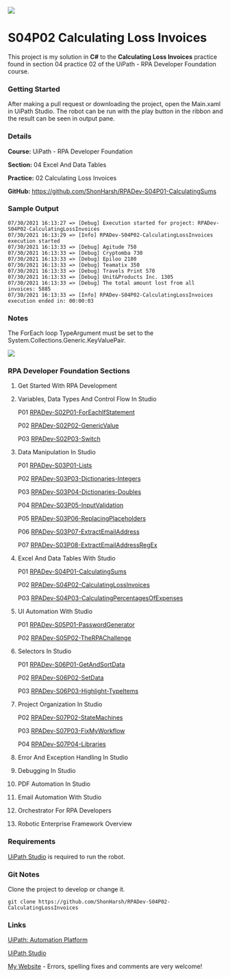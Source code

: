 ![](https://shonharsh.github.io/curriculum-vitae/images/uipath-logo.png)

# S04P02 Calculating Loss Invoices

This project is my solution in **C#** to the **Calculating Loss Invoices** practice found in section 04 practice 02 of the UiPath - RPA Developer Foundation course.

### Getting Started

After making a pull request or downloading the project, open the Main.xaml in UiPath Studio.  The robot can be run with the play button in the ribbon and the result can be seen in output pane.

### Details

**Course:** UiPath - RPA Developer Foundation

**Section:** 04 Excel And Data Tables

**Practice:** 02 Calculating Loss Invoices

**GitHub:** https://github.com/ShonHarsh/RPADev-S04P01-CalculatingSums

### Sample Output

```
07/30/2021 16:13:27 => [Debug] Execution started for project: RPADev-S04P02-CalculatingLossInvoices
07/30/2021 16:13:29 => [Info] RPADev-S04P02-CalculatingLossInvoices execution started
07/30/2021 16:13:33 => [Debug] Agitude 750
07/30/2021 16:13:33 => [Debug] Cryptomba 730
07/30/2021 16:13:33 => [Debug] Epiloo 2180
07/30/2021 16:13:33 => [Debug] Teamatix 350
07/30/2021 16:13:33 => [Debug] Travels Print 570
07/30/2021 16:13:33 => [Debug] Unit&Products Inc. 1305
07/30/2021 16:13:33 => [Debug] The total amount lost from all invoices: 5885
07/30/2021 16:13:33 => [Info] RPADev-S04P02-CalculatingLossInvoices execution ended in: 00:00:03
```

### Notes

The ForEach loop TypeArgument must be set to the System.Collections.Generic.KeyValuePair.

![](https://shonharsh.github.io/curriculum-vitae/images/RPADev-S04P02-CalculatingLossInvoices-KeyValuePair.jpg)

### RPA Developer Foundation Sections

1. Get Started With RPA Development

2. Variables, Data Types And Control Flow In Studio

   P01 [RPADev-S02P01-ForEachIfStatement](https://github.com/ShonHarsh/RPADev-S02P01-ForEachIfStatement)

   P02 [RPADev-S02P02-GenericValue](https://github.com/ShonHarsh/RPADev-S02P02-GenericValue)

   P03 [RPADev-S02P03-Switch](https://github.com/ShonHarsh/RPADev-S02P03-Switch)

3. Data Manipulation In Studio

   P01 [RPADev-S03P01-Lists](https://github.com/ShonHarsh/RPADev-S03P01-Lists)

   P02 [RPADev-S03P03-Dictionaries-Integers](https://github.com/ShonHarsh/RPADev-S03P03-Dictionaries-Integers)

   P03 [RPADev-S03P04-Dictionaries-Doubles](https://github.com/ShonHarsh/RPADev-S03P04-Dictionaries-Doubles)

   P04 [RPADev-S03P05-InputValidation](https://github.com/ShonHarsh/RPADev-S03P05-InputValidation)

   P05 [RPADev-S03P06-ReplacingPlaceholders](https://github.com/ShonHarsh/RPADev-S03P06-ReplacingPlaceholders)

   P06 [RPADev-S03P07-ExtractEmailAddress](https://github.com/ShonHarsh/RPADev-S03P07-ExtractEmailAddress)

   P07 [RPADev-S03P08-ExtractEmailAddressRegEx](https://github.com/ShonHarsh/RPADev-S03P08-ExtractEmailAddressRegEx)

4. Excel And Data Tables With Studio

   P01 [RPADev-S04P01-CalculatingSums](https://github.com/ShonHarsh/RPADev-S04P01-CalculatingSums)

   P02 [RPADev-S04P02-CalculatingLossInvoices](https://github.com/ShonHarsh/RPADev-S04P02-CalculatingLossInvoices)

   P03 [RPADev-S04P03-CalculatingPercentagesOfExpenses](https://github.com/ShonHarsh/RPADev-S04P03-CalculatingPercentagesOfExpenses)

5. UI Automation With Studio

   P01 [RPADev-S05P01-PasswordGenerator](https://github.com/ShonHarsh/RPADev-S05P01-PasswordGenerator)

   P02 [RPADev-S05P02-TheRPAChallenge](https://github.com/ShonHarsh/RPADev-S05P02-TheRPAChallenge)

6. Selectors In Studio

   P01 [RPADev-S06P01-GetAndSortData](https://github.com/ShonHarsh/RPADev-S06P01-GetAndSortData)

   P02 [RPADev-S06P02-SetData](https://github.com/ShonHarsh/RPADev-S06P02-SetData)

   P03 [RPADev-S06P03-Highlight-TypeItems](https://github.com/ShonHarsh/RPADev-S06P03-Highlight-TypeItems)

7. Project Organization In Studio

   P02 [RPADev-S07P02-StateMachines](https://github.com/ShonHarsh/RPADev-S07P02-StateMachines)

   P03 [RPADev-S07P03-FixMyWorkflow](https://github.com/ShonHarsh/RPADev-S07P03-FixMyWorkflow)

   P04 [RPADev-S07P04-Libraries](https://github.com/ShonHarsh/RPADev-S07P04-Libraries)

8. Error And Exception Handling In Studio

9. Debugging In Studio

10. PDF Automation In Studio

11. Email Automation With Studio

12. Orchestrator For RPA Developers

13. Robotic Enterprise Framework Overview

### Requirements

[UiPath Studio](https://www.uipath.com/product/studio) is required to run the robot.

### Git Notes

Clone the project to develop or change it.

`git clone https://github.com/ShonHarsh/RPADev-S04P02-CalculatingLossInvoices`

### Links

[UiPath: Automation Platform](https://www.uipath.com/)

[UiPath Studio](https://www.uipath.com/product/studio)

[My Website](https://shonharsh.github.io/curriculum-vitae/index.html) - Errors, spelling fixes and comments are very welcome!


